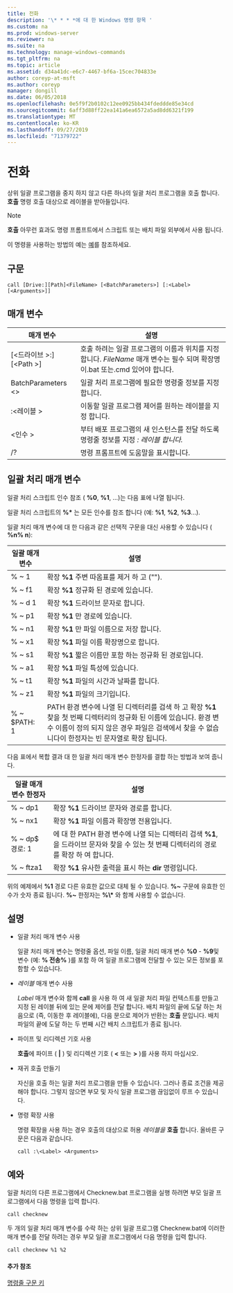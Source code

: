 ```yaml
---
title: 전화
description: '\* * * *에 대 한 Windows 명령 항목 '
ms.custom: na
ms.prod: windows-server
ms.reviewer: na
ms.suite: na
ms.technology: manage-windows-commands
ms.tgt_pltfrm: na
ms.topic: article
ms.assetid: d34a41dc-e6c7-4467-bf6a-15cec704833e
author: coreyp-at-msft
ms.author: coreyp
manager: dongill
ms.date: 06/05/2018
ms.openlocfilehash: 0e5f9f2b0102c12ee0925bb434fdeddde85e34cd
ms.sourcegitcommit: 6aff3d88ff22ea141a6ea6572a5ad8dd6321f199
ms.translationtype: MT
ms.contentlocale: ko-KR
ms.lasthandoff: 09/27/2019
ms.locfileid: "71379722"
---
```

# <a name="call"></a>전화



상위 일괄 프로그램을 중지 하지 않고 다른 하나의 일괄 처리 프로그램을 호출 합니다. **호출** 명령 호출 대상으로 레이블을 받아들입니다.

> [!NOTE]
> **호출** 아무런 효과도 명령 프롬프트에서 스크립트 또는 배치 파일 외부에서 사용 됩니다.

이 명령을 사용하는 방법의 예는 [예](#BKMK_examples)를 참조하세요.

## <a name="syntax"></a>구문

```
call [Drive:][Path]<FileName> [<BatchParameters>] [:<Label> [<Arguments>]]
```

## <a name="parameters"></a>매개 변수

|           매개 변수           |                                                                         설명                                                                          |
|-------------------------------|--------------------------------------------------------------------------------------------------------------------------------------------------------------|
| [\<드라이브 >:] [\<Path >]<FileName> | 호출 하려는 일괄 프로그램의 이름과 위치를 지정 합니다. *FileName* 매개 변수는 필수 되며 확장명이.bat 또는.cmd 있어야 합니다. |
|      BatchParameters \<>       |                                            일괄 처리 프로그램에 필요한 명령줄 정보를 지정 합니다.                                             |
|           :\<레이블 >           |                                            이동할 일괄 프로그램 제어를 원하는 레이블을 지정 합니다.                                             |
|         \<인수 >          |                     부터 배포 프로그램의 새 인스턴스를 전달 하도록 명령줄 정보를 지정 *: 레이블 합니다.*                     |
|              /?               |                                                             명령 프롬프트에 도움말을 표시합니다.                                                             |

## <a name="batch-parameters"></a>일괄 처리 매개 변수

일괄 처리 스크립트 인수 참조 ( **%0**, **%1**, ...)는 다음 표에 나열 됩니다.

일괄 처리 스크립트의 **%\*** 는 모든 인수를 참조 합니다 (예: **%1**, **%2**, **%3**...).

일괄 처리 매개 변수에 대 한 다음과 같은 선택적 구문을 대신 사용할 수 있습니다 ( **%n% n**):

|일괄 매개 변수|설명|
|---------------|-----------|
|% ~ 1|확장 **%1** 주변 따옴표를 제거 하 고 ("").|
|% ~ f1|확장 **%1** 정규화 된 경로에 있습니다.|
|% ~ d 1|확장 **%1** 드라이브 문자로 합니다.|
|% ~ p1|확장 **%1** 만 경로에 있습니다.|
|% ~ n1|확장 **%1** 만 파일 이름으로 저장 합니다.|
|% ~ x1|확장 **%1** 파일 이름 확장명으로 합니다.|
|% ~ s1|확장 **%1** 짧은 이름만 포함 하는 정규화 된 경로입니다.|
|% ~ a1|확장 **%1** 파일 특성에 있습니다.|
|% ~ t1|확장 **%1** 파일의 시간과 날짜를 합니다.|
|% ~ z1|확장 **%1** 파일의 크기입니다.|
|% ~ $PATH: 1|PATH 환경 변수에 나열 된 디렉터리를 검색 하 고 확장 **%1** 찾을 첫 번째 디렉터리의 정규화 된 이름에 있습니다. 환경 변수 이름이 정의 되지 않은 경우 파일은 검색에서 찾을 수 없습니다이 한정자는 빈 문자열로 확장 됩니다.|

다음 표에서 복합 결과 대 한 일괄 처리 매개 변수 한정자를 결합 하는 방법과 보여 줍니다.

|일괄 매개 변수 한정자|설명|
|-----------------------------|-----------|
|% ~ dp1|확장 **%1** 드라이브 문자와 경로를 합니다.|
|% ~ nx1|확장 **%1** 파일 이름과 확장명 전용입니다.|
|% ~ dp$ 경로: 1|에 대 한 PATH 환경 변수에 나열 되는 디렉터리 검색 **%1**, 을 드라이브 문자와 찾을 수 있는 첫 번째 디렉터리의 경로를 확장 하 여 합니다.|
|% ~ ftza1|확장 **%1** 유사한 출력을 표시 하는 **dir** 명령입니다.|

위의 예제에서 **%1** 경로 다른 유효한 값으로 대체 될 수 있습니다. <strong>%~</strong>  구문에 유효한 인수가 숫자 종료 됩니다. <strong>%~</strong> 한정자는 **%\\\*** 와 함께 사용할 수 없습니다.

## <a name="remarks"></a>설명

-   일괄 처리 매개 변수 사용

    일괄 처리 매개 변수는 명령줄 옵션, 파일 이름, 일괄 처리 매개 변수 **%0** - **%9**및 변수 (예: **% 전송%** )를 포함 하 여 일괄 프로그램에 전달할 수 있는 모든 정보를 포함할 수 있습니다.
-   *레이블* 매개 변수 사용

    *Label* 매개 변수와 함께 **call** 을 사용 하 여 새 일괄 처리 파일 컨텍스트를 만들고 지정 된 레이블 뒤에 있는 문에 제어를 전달 합니다. 배치 파일의 끝에 도달 하는 처음으로 (즉, 이동한 후 레이블에), 다음 문으로 제어가 반환는 **호출** 문입니다. 배치 파일의 끝에 도달 하는 두 번째 시간 배치 스크립트가 종료 됩니다.
-   파이프 및 리디렉션 기호 사용

    **호출**에 파이프 ( **|** ) 및 리디렉션 기호 ( **<** 또는 **>** )를 사용 하지 마십시오.
-   재귀 호출 만들기

    자신을 호출 하는 일괄 처리 프로그램을 만들 수 있습니다. 그러나 종료 조건을 제공 해야 합니다. 그렇지 않으면 부모 및 자식 일괄 프로그램 끊임없이 루프 수 있습니다.
-   명령 확장 사용

    명령 확장을 사용 하는 경우 호출의 대상으로 허용 *레이블을* **호출** 합니다. 올바른 구문은 다음과 같습니다.

    `call :\<Label> <Arguments>`

## <a name="BKMK_examples"></a>예와

일괄 처리의 다른 프로그램에서 Checknew.bat 프로그램을 실행 하려면 부모 일괄 프로그램에서 다음 명령을 입력 합니다.
```
call checknew
```
두 개의 일괄 처리 매개 변수를 수락 하는 상위 일괄 프로그램 Checknew.bat에 이러한 매개 변수를 전달 하려는 경우 부모 일괄 프로그램에서 다음 명령을 입력 합니다.
```
call checknew %1 %2
```

#### <a name="additional-references"></a>추가 참조

[명령줄 구문 키](command-line-syntax-key.md)
